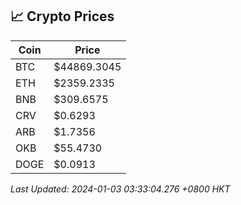 ## 📈 Crypto Prices

| Coin | Price |
| ---- | ----- |
| BTC | $44869.3045 |
| ETH | $2359.2335 |
| BNB | $309.6575 |
| CRV | $0.6293 |
| ARB | $1.7356 |
| OKB | $55.4730 |
| DOGE | $0.0913 |

_Last Updated: 2024-01-03 03:33:04.276 +0800 HKT_